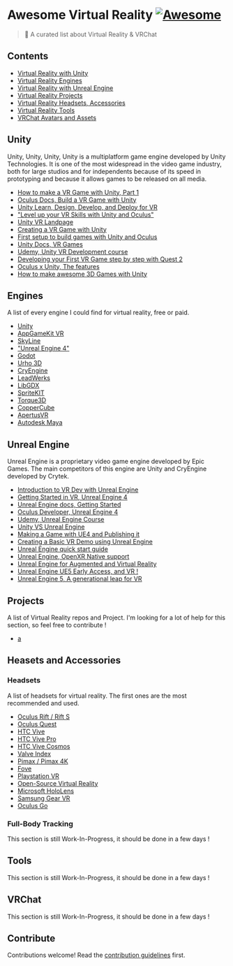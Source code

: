 # Awesome Virtual Reality [![Awesome](https://awesome.re/badge.svg)](https://awesome.re)

> 🥕 A curated list about Virtual Reality &amp; VRChat


## Contents

- [Virtual Reality with Unity](#unity)
- [Virtual Reality Engines](#engines)
- [Virtual Reality with Unreal Engine](#unreal-engine)
- [Virtual Reality Projects](#projects)
- [Virtual Reality Headsets, Accessories](#Headsets-and-Accessories)
- [Virtual Reality Tools](#tools)
- [VRChat Avatars and Assets](#vrchat)


## Unity

Unity, Unity, Unity, Unity is a multiplatform game engine developed by Unity Technologies. It is one of the most widespread in the video game industry, both for large studios and for independents because of its speed in prototyping and because it allows games to be released on all media.

- [How to make a VR Game with Unity, Part 1](https://www.youtube.com/watch?v=sKQOlqNe_WY)
- [Oculus Docs, Build a VR Game with Unity](https://developer.oculus.com/documentation/unity/unity-tutorial/)
- [Unity Learn, Design, Develop, and Deploy for VR](https://learn.unity.com/course/oculus-vr)
- ["Level up your VR Skills with Unity and Oculus"](https://blog.unity.com/games/level-up-your-vr-skills-with-a-free-new-course-from-unity-and-oculus)
- [Unity VR Landpage](https://unity.com/solutions/ar-and-vr-games)
- [Creating a VR Game with Unity](https://gamedevelopment.tutsplus.com/tutorials/creating-a-vr-game-in-unity--cms-29936)
- [First setup to build games with Unity and Oculus](https://circuitstream.com/blog/oculus-unity-setup/)
- [Unity Docs, VR Games](https://docs.unity3d.com/540/Documentation/Manual/VROverview.html)
- [Udemy, Unity VR Development course](https://www.udemy.com/course/unity-game-development-make-3d-vr-games/)
- [Developing your First VR Game step by step with Quest 2](https://www.xrterra.com/developing-for-vr-with-quest-2-unity-for-the-first-time-a-step-by-step-guide/)
- [Oculus x Unity, The features](https://venturebeat.com/2019/11/17/oculus-and-unity-offer-new-intermediate-level-guide-to-making-vr-games/)
- [How to make awesome 3D Games with Unity](https://www.udemy.com/course/build-30-mini-virtual-reality-games-in-unity-3d-from-scratch)


## Engines

A list of every engine I could find for virtual reality, free or paid.

- [Unity](https://www.slant.co/topics/2202/viewpoints/1/~best-game-engines-for-virtual-reality-development~unity)
- [AppGameKit VR](https://www.slant.co/topics/2202/viewpoints/9/~best-game-engines-for-virtual-reality-development~appgamekit-vr)
- [SkyLine](https://www.slant.co/topics/2202/viewpoints/8/~best-game-engines-for-virtual-reality-development~skyline)
- ["Unreal Engine 4"](https://www.slant.co/topics/2202/viewpoints/2/~best-game-engines-for-virtual-reality-development~unreal-engine-4)
- [Godot](https://www.slant.co/topics/2202/viewpoints/13/~best-game-engines-for-virtual-reality-development~godot)
- [Urho 3D](https://www.slant.co/topics/2202/viewpoints/6/~best-game-engines-for-virtual-reality-development~urho3d)
- [CryEngine](https://www.slant.co/topics/2202/viewpoints/5/~best-game-engines-for-virtual-reality-development~cryengine)
- [LeadWerks](https://www.slant.co/topics/2202/viewpoints/16/~best-game-engines-for-virtual-reality-development~leadwerks-game-engine)
- [LibGDX](https://www.slant.co/topics/2202/viewpoints/7/~best-game-engines-for-virtual-reality-development~libgdx)
- [SpriteKIT](https://www.slant.co/topics/2202/viewpoints/14/~best-game-engines-for-virtual-reality-development~spritekit)
- [Torque3D](https://www.slant.co/topics/2202/viewpoints/3/~best-game-engines-for-virtual-reality-development~torque3d)
- [CopperCube](https://www.slant.co/topics/2202/viewpoints/4/~best-game-engines-for-virtual-reality-development~coppercube)
- [ApertusVR](https://www.slant.co/topics/2202/viewpoints/11/~best-game-engines-for-virtual-reality-development~apertusvr)
- [Autodesk Maya](https://www.slant.co/topics/2202/viewpoints/10/~best-game-engines-for-virtual-reality-development~autodesk-maya)

## Unreal Engine

Unreal Engine is a proprietary video game engine developed by Epic Games. The main competitors of this engine are Unity and CryEngine developed by Crytek.

- [Introduction to VR Dev with Unreal Engine](https://www.youtube.com/watch?v=1PTTuZ_F8Nk)
- [Getting Started in VR, Unreal Engine 4](https://www.youtube.com/watch?v=afodIcU_vK4)
- [Unreal Engine docs, Getting Started](https://docs.unrealengine.com/4.26/en-US/SharingAndReleasing/XRDevelopment/VR/)
- [Oculus Developer, Unreal Engine 4](https://developer.oculus.com/unreal/)
- [Udemy, Unreal Engine Course](https://www.udemy.com/course/unrealvr/)
- [Unity VS Unreal Engine](https://circuitstream.com/blog/unity-vs-unreal/)
- [Making a Game with UE4 and Publishing it](https://80.lv/articles/making-a-vr-game-with-ue4-publishing-it/)
- [Creating a Basic VR Demo using Unreal Engine](https://virtualrealitypop.com/start-a-vr-demo-using-the-unreal-engine-63d31eeaf784)
- [Unreal Engine quick start guide](https://www.oreilly.com/library/view/unreal-engine-virtual/9781789617405/)
- [Unreal Engine, OpenXR Native support](https://www.roadtovr.com/unreal-engine-5-vr-template-openxr-lumen-nanite-support/)
- [Unreal Engine for Augmented and Virtual Reality](https://www.unrealengine.com/en-US/xr)
- [Unreal Engine UE5 Early Access, and VR !](https://uploadvr.com/unreal-engine-5-early-access-vr/)
- [Unreal Engine 5, A generational leap for VR](https://www.reddit.com/r/oculus/comments/gj4wu6/unreal_engine_5_a_generational_leap_for_vr/)

## Projects

A list of Virtual Reality repos and Project. I'm looking for a lot of help for this section, so feel free to contribute !

- [a](https://a)

## Heasets and Accessories

### Headsets

A list of headsets for virtual reality. The first ones are the most recommended and used.

- [Oculus Rift / Rift S](https://www.oculus.com/rift/)
- [Oculus Quest](https://www.oculus.com/quest/)
- [HTC Vive](https://www.vive.com)
- [HTC Vive Pro](https://www.vive.com)
- [HTC Vive Cosmos](https://www.vive.com)
- [Valve Index](https://en.wikipedia.org/wiki/Valve_Index)
- [Pimax / Pimax 4K](https://en.wikipedia.org/wiki/Pimax#Pimax_4K)
- [Fove](https://en.wikipedia.org/wiki/Fove)
- [Playstation VR](https://en.wikipedia.org/wiki/PlayStation_VR)
- [Open-Source Virtual Reality](https://en.wikipedia.org/wiki/Open_Source_Virtual_Reality)
- [Microsoft HoloLens](https://en.wikipedia.org/wiki/Microsoft_HoloLens)
- [Samsung Gear VR](https://en.wikipedia.org/wiki/Samsung_Gear_VR)
- [Oculus Go](https://en.wikipedia.org/wiki/Oculus_Go)

### Full-Body Tracking

This section is still Work-In-Progress, it should be done in a few days !

## Tools

This section is still Work-In-Progress, it should be done in a few days !

## VRChat

This section is still Work-In-Progress, it should be done in a few days !

## Contribute

Contributions welcome! Read the [contribution guidelines](contributing.md) first.
